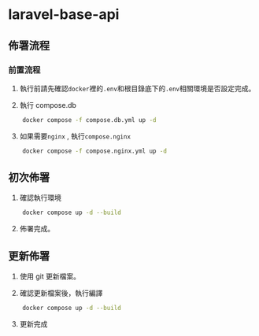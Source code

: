 # laravel-base-api

## 佈署流程

### 前置流程

1. 執行前請先確認`docker`裡的`.env`和根目錄底下的`.env`相關環境是否設定完成。

2. 執行 compose.db

```bash
    docker compose -f compose.db.yml up -d
```

3. 如果需要`nginx` , 執行`compose.nginx`

```bash
    docker compose -f compose.nginx.yml up -d
```

## 初次佈署

1. 確認執行環境

```bash
    docker compose up -d --build
```

2. 佈署完成。

## 更新佈署

1. 使用 git 更新檔案。

2. 確認更新檔案後，執行編譯

```bash
    docker compose up -d --build
```

3. 更新完成
